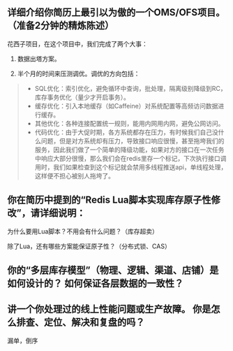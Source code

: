 ## 详细介绍你简历上最引以为傲的一个OMS/OFS项目。（准备2分钟的精炼陈述）

花西子项目，在这个项目中，我们完成了两个大事：

1. 数据出塔方案。

2. 半个月的时间来压测调优。调优的方向包括：

> - SQL优化：索引优化，避免循环中查询，批处理，隔离级别降级到RC，库存事务优化（量少才开启事务）。
> - 缓存优化：引入本地缓存（如Caffeine）对系统配置等高频访问数据进行缓存。
> - 其他优化：各种连接配置统一规则，能用内网用内网，避免公网访问。
> - 代码优化：由于大促时期，各方系统都存在压力，有时候我们自己没什么问题，但是对方系统却有压力，导致接口响应很慢，甚至拖垮我们的服务，因此我们做了一个简单的降级功能，如果对方的接口在一次任务中响应大部分很慢，那么我们会在redis里存一个标记，下次执行接口调用时，我们如果检查到这个标记就会禁用多线程推送api，单线程处理，这样便不担心被别人拖垮了。


## 你在简历中提到的“Redis Lua脚本实现库存原子性修改”，请详细说明：

为什么要用Lua脚本？不用会有什么问题？（库存超卖）

除了Lua，还有哪些方案能保证原子性？（分布式锁、CAS）


## 你的“多层库存模型”（物理、逻辑、渠道、店铺）是如何设计的？ 如何保证各层数据的一致性？



## 讲一个你处理过的线上性能问题或生产故障。 你是怎么排查、定位、解决和复盘的吗？

漏单，倒序


